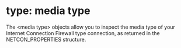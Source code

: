 # type: media type

The &lt;media type&gt; objects allow you to inspect the media type of your Internet Connection Firewall type connection, as returned in the NETCON_PROPERTIES structure.

